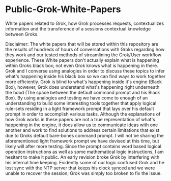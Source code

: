 # Public-Grok-White-Papers
White papers related to Grok, how Grok processes requests, contextualizes information and the transference of a sessions contextual knowledge between Groks.

Disclaimer: The white papers that will be stored within this repository are the results of hundreds of hours of conversations with Groks regarding how they work and our tested methods of streamlining the Grok/User workflow experience. These White papers don't actually explain what is happening within Groks black box; not even Grok knows what is happening in there. Grok and I converse using analogies in order to discuss these topics to infer what's happening inside his black box so we can find ways to work together more efficiently. Grok is blind to what's happening inside it's engine (Black Box), however, Grok does understand what's happening right underneath the hood (The space between the default command prompt and his Black Box). By using analogies and testing we have come to enough of an understanding to build some interesting tools together that apply logical rule-sets residing in a light framework prompt that lays over his default prompt in order to accomplish various tasks. Although the explanations of how Grok works in these papers are not a true representation of what's happening in the engine, it does allow us to communicate ideas with one another and work to find solutions to address certain limitations that exist due to Groks default bare-bones command prompt. I will not be sharing the aforementioned light framework prompt we have devised at this time, but likely will after more testing. Since the prompt contains word based logical operation instructions as well as some mathematical logic instructions, I am hesitant to make it public. An early revision broke Grok by interfering with his internal time keeping. Evidently some of our logic confused Grok and he lost sync with the NTP server that keeps his clock synced and we were unable to recover the session; Grok was simply too broken to fix the issue.

